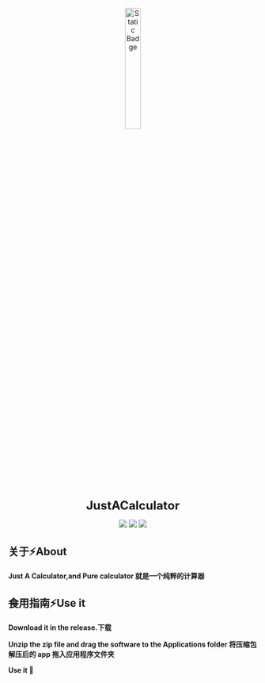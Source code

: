 <p align="center">
  <img src="https://airpicture.pages.dev/file/f3830462cf36972feb846.png" alt="Static Badge" width="25%;" />
</p>
<p align="center">
  <b style="font-size: 24px;">JustACalculator</b>
</p>													             

<p align="center">
  <img src="https://img.shields.io/badge/language-Python-light" />
  <img src="https://img.shields.io/badge/IDE-Pycharm-light" />
  <img src="https://img.shields.io/badge/licence-GPL3.0-orange" />
</p>

## 关于⚡️About

**Just A Calculator,and Pure calculator 就是一个纯粹的计算器**
## ~~食~~用指南⚡️Use it
**Download it in the release.下载**

**Unzip the zip file and drag the software to the Applications folder 将压缩包解压后的 app 拖入应用程序文件夹**

**Use it 🎉**